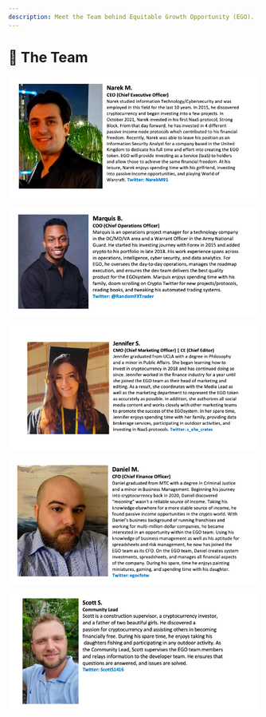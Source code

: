 ```yaml
---
description: Meet the Team behind Equitable Growth Opportunity (EGO).
---
```


# 👥 The Team

![](<../.gitbook/assets/Screen Shot 2022-03-07 at 12.43.56 PM.png>)

![](<../.gitbook/assets/Screen Shot 2022-03-07 at 4.09.56 PM.png>)

![](<../.gitbook/assets/Screen Shot 2022-03-07 at 12.10.44 PM.png>)

![](<../.gitbook/assets/Screen Shot 2022-03-07 at 3.46.54 PM.png>)

![](<../.gitbook/assets/Screen Shot 2022-03-07 at 12.13.01 PM.png>)

